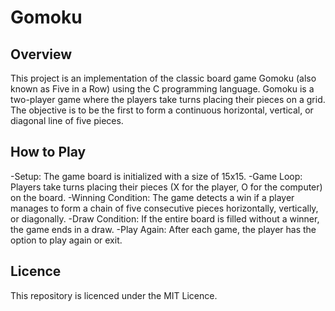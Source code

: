 # Gomoku 

## Overview
This project is an implementation of the classic board game Gomoku (also known as Five in a Row) using the C programming language. Gomoku is a two-player game where the players take turns placing their pieces on a grid. The objective is to be the first to form a continuous horizontal, vertical, or diagonal line of five pieces.

## How to Play
-Setup: The game board is initialized with a size of 15x15.
-Game Loop: Players take turns placing their pieces (X for the player, O for the computer) on the board.
-Winning Condition: The game detects a win if a player manages to form a chain of five consecutive pieces horizontally, vertically, or diagonally.
-Draw Condition: If the entire board is filled without a winner, the game ends in a draw.
-Play Again: After each game, the player has the option to play again or exit.

## Licence
This repository is licenced under the MIT Licence.
